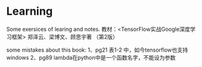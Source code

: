 # Learning
Some exersices of learing and notes.
教材：<TensorFlow实战Google深度学习框架> 郑泽云、梁博文、顾思宇著 （第2版）



some mistakes about this book:
1、pg21 表1-2 中，如今tensorflow也支持windows
2、pg89 lambda在python中是一个函数名字，不能设为参数
